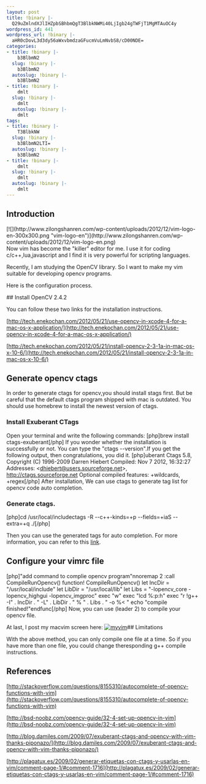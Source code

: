 ```yaml
---
layout: post
title: !binary |-
  Q29uZmlndXJlIHZpbSBhbmQgT3BlbkNWMi40LjIgb24gTWFjT1MgMTAuOC4y
wordpress_id: 441
wordpress_url: !binary |-
  aHR0cDovL3d3dy56aWxvbmdzaGFucmVuLmNvbS8/cD00NDE=
categories:
- title: !binary |-
    b3BlbmN2
  slug: !binary |-
    b3BlbmN2
  autoslug: !binary |-
    b3BlbmN2
- title: !binary |-
    dmlt
  slug: !binary |-
    dmlt
  autoslug: !binary |-
    dmlt
tags:
- title: !binary |-
    T3BlbkNW
  slug: !binary |-
    b3BlbmN2LTI=
  autoslug: !binary |-
    b3BlbmN2
- title: !binary |-
    dmlt
  slug: !binary |-
    dmlt
  autoslug: !binary |-
    dmlt
---
```

## Introduction
<div style="float:right;">[![](http://www.zilongshanren.com/wp-content/uploads/2012/12/vim-logo-en-300x300.png "vim-logo-en")](http://www.zilongshanren.com/wp-content/uploads/2012/12/vim-logo-en.png)</div>
Now vim has become the "killer" editor for me. I use it for coding c/c++,lua,javascript and I find it is very powerful for scripting languages.

Recently, I am studying the OpenCV library. So I want to make my vim suitable for developing opencv programs.

Here is the configuration process.
<!--more-->## Install OpenCV 2.4.2

You can follow these two links for the installation instructions.

[http://tech.enekochan.com/2012/05/21/use-opencv-in-xcode-4-for-a-mac-os-x-application/](http://tech.enekochan.com/2012/05/21/use-opencv-in-xcode-4-for-a-mac-os-x-application/) 

[http://tech.enekochan.com/2012/05/21/install-opencv-2-3-1a-in-mac-os-x-10-6/](http://tech.enekochan.com/2012/05/21/install-opencv-2-3-1a-in-mac-os-x-10-6/)
## Generate opencv ctags

In order to generate ctags for opencv,you should install stags first. But be careful that the default ctags program shipped with mac is outdated. You should use homebrew to install the newest version of ctags.
### Install Exuberant CTags

Open your terminal and write the following commands:
[php]brew install ctags-exuberant[/php]
If you wonder whether the installation is successfully or not. You can type the "ctags --version".If you get the following output, then congratulations, you did it. 
[php]uberant Ctags 5.8, Copyright (C) 1996-2009 Darren Hiebert  Compiled: Nov  7 2012, 16:32:27  Addresses: &lt;dhiebert@users.sourceforge.net&gt;, http://ctags.sourceforge.net  Optional compiled features: +wildcards, +regex[/php]
After installation, We can use ctags to generate tag list for opencv code auto completion.
### Generate ctags.

[php]cd /usr/local/includectags -R --c++-kinds=+p --fields=+iaS --extra=+q ./[/php]

Then you can use the generated tags for auto completion. For more information, you can refer to this [link](http://stackoverflow.com/questions/8155310/autocomplete-of-opencv-functions-with-vim).
## Configure your vimrc file

[php]"add command to complie opencv program"nnoremap <silent><leader>2 :call CompileRunOpencv() <cr>function! CompileRunOpencv()    let IncDir = "/usr/local/include"    let LibDir = "/usr/local/lib"    let Libs = "-lopencv_core -lopencv_highgui -lopencv_imgproc"    exec "w"    exec "lcd %:p:h"    exec "r !g++ -I" . IncDir . " -L" . LibDir . " % " . Libs . " -o %< "     echo "compile finished!"endfunc[/php]
</cr></leader></silent>
Now, you can use (leader 2) to compile your opencv file.

At last, I post my macvim screen here:
[![](http://www.zilongshanren.com/wp-content/uploads/2012/12/myvim-300x177.jpg "myvim")](http://www.zilongshanren.com/wp-content/uploads/2012/12/myvim.jpg)## Limitations

With the above method, you can only compile one file at a time. So if you have more than one file, you could change theresponding g++ compile instructions.
## References

[http://stackoverflow.com/questions/8155310/autocomplete-of-opencv-functions-with-vim](http://stackoverflow.com/questions/8155310/autocomplete-of-opencv-functions-with-vim)

[http://bsd-noobz.com/opencv-guide/32-4-set-up-opencv-in-vim](http://bsd-noobz.com/opencv-guide/32-4-set-up-opencv-in-vim)

[http://blog.damiles.com/2009/07/exuberant-ctags-and-opencv-with-vim-thanks-piponazo/](http://blog.damiles.com/2009/07/exuberant-ctags-and-opencv-with-vim-thanks-piponazo/)

[http://plagatux.es/2009/02/generar-etiquetas-con-ctags-y-usarlas-en-vim/comment-page-1/#comment-1716](http://plagatux.es/2009/02/generar-etiquetas-con-ctags-y-usarlas-en-vim/comment-page-1/#comment-1716)

